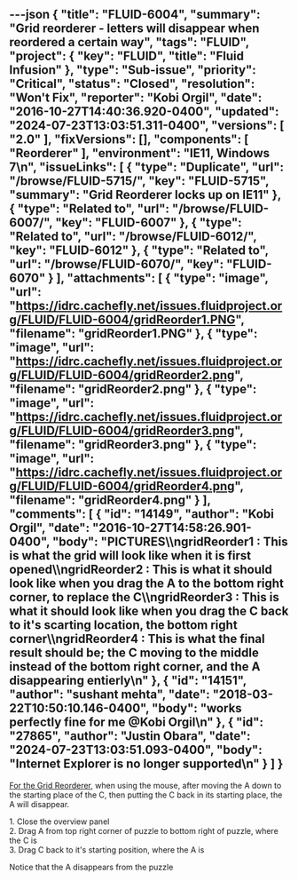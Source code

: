 ---json
{
  "title": "FLUID-6004",
  "summary": "Grid reorderer - letters will disappear when reordered a certain way",
  "tags": "FLUID",
  "project": {
    "key": "FLUID",
    "title": "Fluid Infusion"
  },
  "type": "Sub-issue",
  "priority": "Critical",
  "status": "Closed",
  "resolution": "Won't Fix",
  "reporter": "Kobi Orgil",
  "date": "2016-10-27T14:40:36.920-0400",
  "updated": "2024-07-23T13:03:51.311-0400",
  "versions": [
    "2.0"
  ],
  "fixVersions": [],
  "components": [
    "Reorderer"
  ],
  "environment": "IE11, Windows 7\n",
  "issueLinks": [
    {
      "type": "Duplicate",
      "url": "/browse/FLUID-5715/",
      "key": "FLUID-5715",
      "summary": "Grid Reorderer locks up on IE11"
    },
    {
      "type": "Related to",
      "url": "/browse/FLUID-6007/",
      "key": "FLUID-6007"
    },
    {
      "type": "Related to",
      "url": "/browse/FLUID-6012/",
      "key": "FLUID-6012"
    },
    {
      "type": "Related to",
      "url": "/browse/FLUID-6070/",
      "key": "FLUID-6070"
    }
  ],
  "attachments": [
    {
      "type": "image",
      "url": "https://idrc.cachefly.net/issues.fluidproject.org/FLUID/FLUID-6004/gridReorder1.PNG",
      "filename": "gridReorder1.PNG"
    },
    {
      "type": "image",
      "url": "https://idrc.cachefly.net/issues.fluidproject.org/FLUID/FLUID-6004/gridReorder2.png",
      "filename": "gridReorder2.png"
    },
    {
      "type": "image",
      "url": "https://idrc.cachefly.net/issues.fluidproject.org/FLUID/FLUID-6004/gridReorder3.png",
      "filename": "gridReorder3.png"
    },
    {
      "type": "image",
      "url": "https://idrc.cachefly.net/issues.fluidproject.org/FLUID/FLUID-6004/gridReorder4.png",
      "filename": "gridReorder4.png"
    }
  ],
  "comments": [
    {
      "id": "14149",
      "author": "Kobi Orgil",
      "date": "2016-10-27T14:58:26.901-0400",
      "body": "PICTURES\\\ngridReorder1 : This is what the grid will look like when it is first opened\\\ngridReorder2 : This is what it should look like when you drag the A to the bottom right corner, to replace the C\\\ngridReorder3 : This is what it should look like when you drag the C back to it's scarting location, the bottom right corner\\\ngridReorder4 : This is what the final result should be; the C moving to the middle instead of the bottom right corner, and the A disappearing entierly\n"
    },
    {
      "id": "14151",
      "author": "sushant mehta",
      "date": "2018-03-22T10:50:10.146-0400",
      "body": "works perfectly fine for me @Kobi Orgil\n"
    },
    {
      "id": "27865",
      "author": "Justin Obara",
      "date": "2024-07-23T13:03:51.093-0400",
      "body": "Internet Explorer is no longer supported\n"
    }
  ]
}
---
[For the Grid Reorderer](http://build.fluidproject.org/infusion/demos/reorderer/gridReorderer/), when using the mouse, after moving the A down to the starting place of the C, then putting the C back in its starting place, the A will disappear.

1\. Close the overview panel\
2\. Drag A from top right corner of puzzle to bottom right of puzzle, where the C is\
3\. Drag C back to it's starting position, where the A is

Notice that the A disappears from the puzzle

        